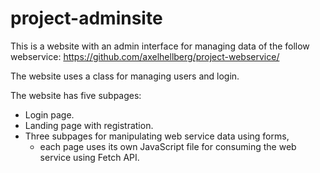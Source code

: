 # project-adminsite
This is a website with an admin interface for managing data of the follow webservice: https://github.com/axelhellberg/project-webservice/

The website uses a class for managing users and login.

The website has five subpages:
* Login page.
* Landing page with registration.
* Three subpages for manipulating web service data using forms,
  * each page uses its own JavaScript file for consuming the web service using Fetch API.
